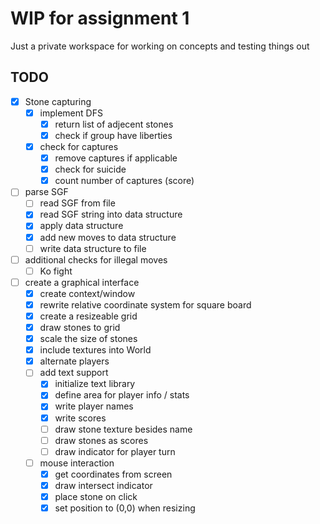 # WIP for assignment 1

Just a private workspace for working on concepts and testing things out

## TODO

- [x] Stone capturing
  - [x] implement DFS
    - [x] return list of adjecent stones
    - [x] check if group have liberties
  - [x] check for captures
    - [x] remove captures if applicable
    - [x] check for suicide
    - [x] count number of captures (score)
- [ ] parse SGF
  - [ ] read SGF from file
  - [x] read SGF string into data structure
  - [x] apply data structure
  - [x] add new moves to data structure
  - [ ] write data structure to file
- [ ] additional checks for illegal moves
  - [ ] Ko fight 
- [ ] create a graphical interface
  - [x] create context/window
  - [x] rewrite relative coordinate system for square board
  - [x] create a resizeable grid
  - [x] draw stones to grid 
  - [x] scale the size of stones
  - [x] include textures into World
  - [x] alternate players
  - [ ] add text support
    - [x] initialize text library
    - [x] define area for player info / stats
    - [x] write player names
    - [x] write scores
    - [ ] draw stone texture besides name
    - [ ] draw stones as scores
    - [ ] draw indicator for player turn
  - [ ] mouse interaction
    - [x] get coordinates from screen
    - [x] draw intersect indicator
    - [x] place stone on click 
    - [x] set position to (0,0) when resizing